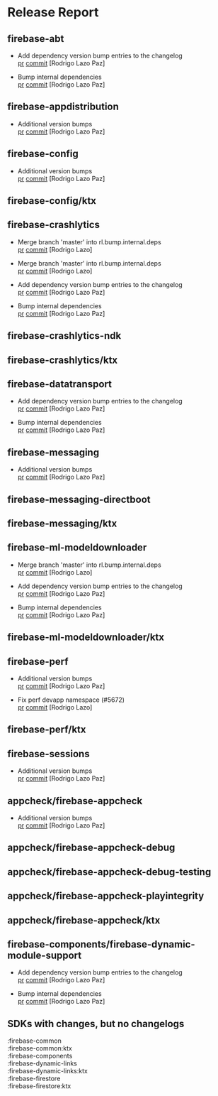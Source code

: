 # Release Report
## firebase-abt
      
* Add dependency version bump entries to the changelog   
  [pr](https://github.com/firebase/firebase-android-sdk/pull/) [commit](https://github.com/firebase/firebase-android-sdk/commit/69bbfe622ff1eec0c7ac847fc6818dffd1e782f9)  [Rodrigo Lazo Paz]

* Bump internal dependencies   
  [pr](https://github.com/firebase/firebase-android-sdk/pull/) [commit](https://github.com/firebase/firebase-android-sdk/commit/d2b813c36fc163c7f5ddc1d709fd69b9ceac5544)  [Rodrigo Lazo Paz]

## firebase-appdistribution
      
* Additional version bumps   
  [pr](https://github.com/firebase/firebase-android-sdk/pull/) [commit](https://github.com/firebase/firebase-android-sdk/commit/5a3f4cc355e323b979135720b96d4ae3e1d3e034)  [Rodrigo Lazo Paz]

## firebase-config
      
* Additional version bumps   
  [pr](https://github.com/firebase/firebase-android-sdk/pull/) [commit](https://github.com/firebase/firebase-android-sdk/commit/5a3f4cc355e323b979135720b96d4ae3e1d3e034)  [Rodrigo Lazo Paz]

## firebase-config/ktx
      

## firebase-crashlytics
      
* Merge branch 'master' into rl.bump.internal.deps   
  [pr](https://github.com/firebase/firebase-android-sdk/pull/) [commit](https://github.com/firebase/firebase-android-sdk/commit/856bcce92826858224d0db71013880a76f0a8a2f)  [Rodrigo Lazo]

* Merge branch 'master' into rl.bump.internal.deps   
  [pr](https://github.com/firebase/firebase-android-sdk/pull/) [commit](https://github.com/firebase/firebase-android-sdk/commit/17f40210af6613e0f6d255312e5aa6ff938f54e4)  [Rodrigo Lazo]

* Add dependency version bump entries to the changelog   
  [pr](https://github.com/firebase/firebase-android-sdk/pull/) [commit](https://github.com/firebase/firebase-android-sdk/commit/69bbfe622ff1eec0c7ac847fc6818dffd1e782f9)  [Rodrigo Lazo Paz]

* Bump internal dependencies   
  [pr](https://github.com/firebase/firebase-android-sdk/pull/) [commit](https://github.com/firebase/firebase-android-sdk/commit/d2b813c36fc163c7f5ddc1d709fd69b9ceac5544)  [Rodrigo Lazo Paz]

## firebase-crashlytics-ndk
      

## firebase-crashlytics/ktx
      

## firebase-datatransport
      
* Add dependency version bump entries to the changelog   
  [pr](https://github.com/firebase/firebase-android-sdk/pull/) [commit](https://github.com/firebase/firebase-android-sdk/commit/69bbfe622ff1eec0c7ac847fc6818dffd1e782f9)  [Rodrigo Lazo Paz]

* Bump internal dependencies   
  [pr](https://github.com/firebase/firebase-android-sdk/pull/) [commit](https://github.com/firebase/firebase-android-sdk/commit/d2b813c36fc163c7f5ddc1d709fd69b9ceac5544)  [Rodrigo Lazo Paz]

## firebase-messaging
      
* Additional version bumps   
  [pr](https://github.com/firebase/firebase-android-sdk/pull/) [commit](https://github.com/firebase/firebase-android-sdk/commit/5a3f4cc355e323b979135720b96d4ae3e1d3e034)  [Rodrigo Lazo Paz]

## firebase-messaging-directboot
      

## firebase-messaging/ktx
      

## firebase-ml-modeldownloader
      
* Merge branch 'master' into rl.bump.internal.deps   
  [pr](https://github.com/firebase/firebase-android-sdk/pull/) [commit](https://github.com/firebase/firebase-android-sdk/commit/856bcce92826858224d0db71013880a76f0a8a2f)  [Rodrigo Lazo]

* Add dependency version bump entries to the changelog   
  [pr](https://github.com/firebase/firebase-android-sdk/pull/) [commit](https://github.com/firebase/firebase-android-sdk/commit/69bbfe622ff1eec0c7ac847fc6818dffd1e782f9)  [Rodrigo Lazo Paz]

* Bump internal dependencies   
  [pr](https://github.com/firebase/firebase-android-sdk/pull/) [commit](https://github.com/firebase/firebase-android-sdk/commit/d2b813c36fc163c7f5ddc1d709fd69b9ceac5544)  [Rodrigo Lazo Paz]

## firebase-ml-modeldownloader/ktx
      

## firebase-perf
      
* Additional version bumps   
  [pr](https://github.com/firebase/firebase-android-sdk/pull/) [commit](https://github.com/firebase/firebase-android-sdk/commit/5a3f4cc355e323b979135720b96d4ae3e1d3e034)  [Rodrigo Lazo Paz]

* Fix perf devapp namespace (#5672)   
  [pr](https://github.com/firebase/firebase-android-sdk/pull/5672) [commit](https://github.com/firebase/firebase-android-sdk/commit/e8d357998aa77635a90d6c0a4bd1285f60eaaf10)  [Rodrigo Lazo]

## firebase-perf/ktx
      

## firebase-sessions
      
* Additional version bumps   
  [pr](https://github.com/firebase/firebase-android-sdk/pull/) [commit](https://github.com/firebase/firebase-android-sdk/commit/5a3f4cc355e323b979135720b96d4ae3e1d3e034)  [Rodrigo Lazo Paz]

## appcheck/firebase-appcheck
      
* Additional version bumps   
  [pr](https://github.com/firebase/firebase-android-sdk/pull/) [commit](https://github.com/firebase/firebase-android-sdk/commit/5a3f4cc355e323b979135720b96d4ae3e1d3e034)  [Rodrigo Lazo Paz]

## appcheck/firebase-appcheck-debug
      

## appcheck/firebase-appcheck-debug-testing
      

## appcheck/firebase-appcheck-playintegrity
      

## appcheck/firebase-appcheck/ktx
      

## firebase-components/firebase-dynamic-module-support
      
* Add dependency version bump entries to the changelog   
  [pr](https://github.com/firebase/firebase-android-sdk/pull/) [commit](https://github.com/firebase/firebase-android-sdk/commit/69bbfe622ff1eec0c7ac847fc6818dffd1e782f9)  [Rodrigo Lazo Paz]

* Bump internal dependencies   
  [pr](https://github.com/firebase/firebase-android-sdk/pull/) [commit](https://github.com/firebase/firebase-android-sdk/commit/d2b813c36fc163c7f5ddc1d709fd69b9ceac5544)  [Rodrigo Lazo Paz]


## SDKs with changes, but no changelogs
:firebase-common  
:firebase-common:ktx  
:firebase-components  
:firebase-dynamic-links  
:firebase-dynamic-links:ktx  
:firebase-firestore  
:firebase-firestore:ktx